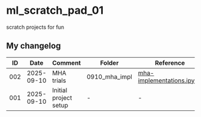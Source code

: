 # ml_scratch_pad_01
scratch projects for fun

## My changelog

| ID  | Date       | Comment                  | Folder         | Reference | 
|-----|------------|--------------------------|----------------| --------- |
| 002 | 2025-09-10 | MHA trials               | 0910_mha_impl  | [mha-implementations.ipynb](https://github.com/rasbt/LLMs-from-scratch/blob/main/ch03/02_bonus_efficient-multihead-attention/mha-implementations.ipynb) | 
| 001 | 2025-09-10 | Initial project setup    | - | - | 
